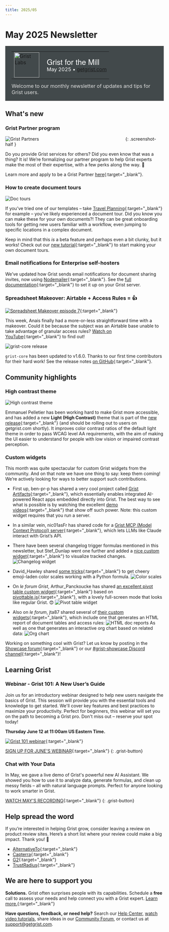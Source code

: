 ```yaml
---
title: 2025/05
---
```


# May 2025 Newsletter

<style>
  /* restore some poorly overridden defaults */
  .newsletter-header .table {
    background-color: initial;
    border: initial;
  }
  .newsletter-header .table > tbody > tr > td {
    padding: initial;
    border: initial;
    vertical-align: initial;
  }
  .newsletter-header img.header-img {
    padding: initial;
    max-width: initial;
    display: initial;
    padding: initial;
    line-height: initial;
    background-color: initial;
    border: initial;
    border-radius: initial;
    margin: initial;
  }

  /* copy newsletter styles, with a prefix for sufficient specificity */
  .newsletter-header .header {
    border: none;
    padding: 0;
    margin: 0;
  }
  .newsletter-header table > tbody > tr > td.header-image {
    width: 80px;
    padding-right: 16px;
  }
  .newsletter-header table > tbody > tr > td.header-text {
    background-color: #42494B;
    padding: 16px 20px;
  }
  .newsletter-header table.header-top {
    border: none;
    padding: 0;
    margin: 0;
    width: 100%;
  }
  .header-title {
    font-family: Helvetica Neue, Helvetica, Arial, sans-serif;
    font-size: 24px;
    line-height: 28px;
    color: #FFFFFF;
  }
  .header-month {
    color: #FFFFFF;
  }
  .header-welcome {
    margin-top: 12px;
    color: #FFFFFF;
  }
  .newsletter-summary {
    background-color: #e3fff5;
    margin: 0;
    padding: 10px;
  }
  .newsletter-summary-header {
    text-align: center;
    padding-bottom: 10px;
    border-bottom: 1px solid lightgrey;
  }
  .newsletter-summary ul {
    padding-left: 20px;
  }
  .newsletter-summary li {
    margin-bottom: 10px;
  }
  .newsletter-summary li p {
    margin: 0px
  }
</style>
<div class="newsletter-header">
<table class="header" cellpadding="0" cellspacing="0" border="0"><tr>
  <td class="header-text">
    <table class="header-top"><tr>
      <td class="header-image">
        <a href="https://www.getgrist.com">
          <img class="header-img" src="/images/newsletters/grist-labs.png" width="80" height="80" alt="Grist Labs" border="0">
        </a>
      </td>
      <td class="header-top-text">
        <div class="header-title">Grist for the Mill</div>
        <div class="header-month">May 2025
          &#8226; <a href="https://www.getgrist.com/">getgrist.com</a></div>
      </td>
    </tr></table>
    <div class="header-welcome" style="color: #e0e0e0;">
      Welcome to our monthly newsletter of updates and tips for Grist users.
    </div>
  </td>
</tr></table>
</div>

## What's new

### Grist Partner program

<span style="display: inline-block; width: 75%;">![Grist Partners](../images/newsletters/2025-05/lounge.png)</span>
{: .screenshot-half }

Do you provide Grist services for others? Did you even know that was a thing? It is! We’re formalizing our partner program to help Grist experts make the most of their expertise, with a few perks along the way. 💫

Learn more and apply to be a Grist Partner [here](https://www.getgrist.com/partners/){:target="\_blank"}.

### How to create document tours

![Doc tours](../images/newsletters/2025-05/doc-tour.gif)

If you’ve tried one of our templates – take [Travel Planning](https://templates.getgrist.com/ruCnQuXD25ok/Travel-Planning/){:target="\_blank"} for example – you’ve likely experienced a document tour. Did you know you can make these for your own documents?! They can be great onboarding tools for getting new users familiar with a workflow, even jumping to specific locations in a complex document. 

Keep in mind that this *is* a beta feature and perhaps even a bit clunky, but it works! Check out our [new tutorial](https://support.getgrist.com/document-tours/){:target="\_blank"} to start making your own document tours.

### Email notifications for Enterprise self-hosters

We’ve updated how Grist sends email notifications for document sharing invites, now using [Nodemailer](https://nodemailer.com/){:target="\_blank"}. See the [full documentation](https://support.getgrist.com/self-managed/#how-do-i-set-up-email-notifications){:target="\_blank"} to set it up on your Grist server.

### Spreadsheet Makeover: Airtable + Access Rules = 👍

[![Spreadsheet Makeover episode 7](../images/newsletters/2025-05/sm-recruiting.jpg)](https://www.youtube.com/watch?v=KA0u4p2rt38&feature=youtu.be){:target="\_blank"}

This week, Anais finally had a more-or-less straightforward time with a makeover. Could it be because the subject was an Airtable base unable to take advantage of granular access rules? [Watch on YouTube](https://www.youtube.com/watch?v=KA0u4p2rt38&feature=youtu.be){:target="\_blank"} to find out!

![grist-core release](../images/newsletters/core-release.png)

`grist-core` has been updated to v1.6.0. Thanks to our first time contributors for their hard work! See the release notes [on GitHub](https://github.com/gristlabs/grist-core/releases/tag/v1.6.0){:target="\_blank"}.

## Community highlights

### High contrast theme

![High contrast theme](../images/newsletters/2025-05/high-contrast-sm.gif)

Emmanuel Pelletier has been working hard to make Grist more accessible, and has added a new **Light (High Contrast)** theme that is part of the [new release](https://github.com/gristlabs/grist-core/releases/tag/v1.6.0){:target="\_blank"} (and should be rolling out to users on getgrist.com shortly). It improves color contrast ratios of the default light theme in order to pass WCAG level AA requirements, with the aim of making the UI easier to understand for people with low vision or impaired contrast perception.

### Custom widgets

This month was quite spectacular for custom Grist widgets from the community. And on that note we have one thing to say: keep them coming! We’re actively looking for ways to better support such contributions.

* First up, ben-pr-p has shared a very cool project called [Grist Artifacts](https://github.com/ben-pr-p/grist-artifacts){:target="\_blank"}, which essentially enables integrated AI-powered React apps embedded directly into Grist. The best way to see what is possible is by watching the excellent [demo videos](https://github.com/ben-pr-p/grist-artifacts?tab=readme-ov-file#demo){:target="\_blank"} that show off such power. Note: this custom widget requires that you run a server.
* In a similar vein, nic01asFr has shared code for a [Grist MCP (Model Context Protocol) server](https://github.com/nic01asFr/mcp-server-grist){:target="\_blank"}, which lets LLMs like Claude interact with Grist’s API. 
* There have been several changelog trigger formulas mentioned in this newsletter, but Stef_Dunlap went one further and added a [nice custom widget](https://community.getgrist.com/t/history-tracking-change-log-field-using-trigger-formulas-and-widgets/9556){:target="\_blank"} to visualize tracked changes.
![Changelog widget](../images/newsletters/2025-05/changelog.gif)

* David_Hawley shared [some tricks](https://community.getgrist.com/t/feature-request-support-for-color-scales-in-conditional-formatting/4525/17){:target="\_blank"} to get cheery emoji-laden color scales working with a Python formula.
![Color scales](../images/newsletters/2025-05/scales.png)

* On *le forum Grist*, Arthur_Panckoucke has shared [an excellent pivot table custom widget](https://forum.grist.libre.sh/t/custom-widget-tableau-croise-dynamique-en-francais/1252){:target="\_blank"} based on [pivottable.js](https://pivottable.js.org/examples/){:target="\_blank"}, with a lovely full-screen mode that looks like regular Grist. 😍
![Pivot table widget](../images/newsletters/2025-05/pivot2.gif)

* Also on *le forum*, jta87 shared several of [their custom widgets](https://forum.grist.libre.sh/t/custom-widget-quelques-widgets-grist/1007){:target="\_blank"}, which include one that generates an HTML report of document tables and access rules:
![HTML doc reports](../images/newsletters/2025-05/html3.gif)
As well as one that generates an interactive org chart based on related data:
![Org chart](../images/newsletters/2025-05/org-chart.gif)

Working on something cool with Grist? Let us know by posting in the [Showcase forum](https://community.getgrist.com/c/showcase/8){:target="\_blank"} or our [#grist-showcase Discord channel](https://discord.gg/MYKpYQ3fbP){:target="\_blank"}!

## Learning Grist

### Webinar - Grist 101: A New User’s Guide

Join us for an introductory webinar designed to help new users navigate the basics of Grist. This session will provide you with the essential tools and knowledge to get started. We'll cover key features and best practices to maximize your productivity. Perfect for beginners, this webinar will set you on the path to becoming a Grist pro. Don't miss out – reserve your spot today!

**Thursday June 12 at 11:00am US Eastern Time.**

[![Grist 101 webinar](../images/newsletters/2025-05/webinar.png)](https://www.getgrist.com/webinars/grist-101-new-users-guide-june-2025/?utm_source=support-newsletter&utm_medium=internal&utm_campaign=build-webinar&utm_term=june-2025){:target="\_blank"}

[SIGN UP FOR JUNE'S WEBINAR](https://www.getgrist.com/webinars/grist-101-new-users-guide-june-2025/?utm_source=support-newsletter&utm_medium=internal&utm_campaign=build-webinar&utm_term=june-2025){:target="\_blank"}
{: .grist-button}

### Chat with Your Data

In May, we gave a live demo of Grist's powerful new AI Assistant. We showed you how to use it to analyze data, generate formulas, and clean up messy fields – all with natural language prompts. Perfect for anyone looking to work smarter in Grist.

[WATCH MAY'S RECORDING](https://www.getgrist.com/webinars/chat-with-your-data/){:target="\_blank"}
{: .grist-button}

## Help spread the word
If you’re interested in helping Grist grow, consider leaving a review on product review sites. Here’s a short list where your review could make a big impact. Thank you! 🙏

* [AlternativeTo](https://alternativeto.net/software/grist/about/){:target="\_blank"}
* [Capterra](https://www.capterra.com/p/232821/Grist/){:target="\_blank"}
* [G2](https://www.g2.com/products/grist){:target="\_blank"}
* [TrustRadius](https://www.trustradius.com/products/grist/){:target="\_blank"}

## We are here to support you

**Solutions.** Grist often surprises people with its capabilities. Schedule a **free** call to assess your needs and help connect you with a Grist expert. [Learn more.](https://www.getgrist.com/solutions/){:target="\_blank"}

**Have questions, feedback, or need help?** Search our [Help Center](../index.md), [watch video tutorials](https://www.youtube.com/channel/UCx0ioQrrC-bIrkmZ7ZULr0g/playlists), share ideas in our [Community Forum](https://community.getgrist.com), or contact us at <support@getgrist.com>.